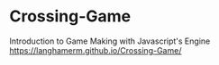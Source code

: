 # Crossing-Game
Introduction to Game Making with Javascript's Engine
https://langhamerm.github.io/Crossing-Game/
